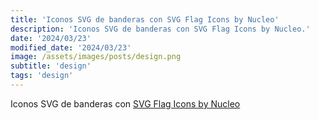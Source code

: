 ```yaml
---
title: 'Iconos SVG de banderas con SVG Flag Icons by Nucleo'
description: 'Iconos SVG de banderas con SVG Flag Icons by Nucleo.'
date: '2024/03/23'
modified_date: '2024/03/23'
image: /assets/images/posts/design.png
subtitle: 'design'
tags: 'design'
---
```


Iconos SVG de banderas con [SVG Flag Icons by Nucleo](https://nucleoapp.com/svg-flag-icons)
